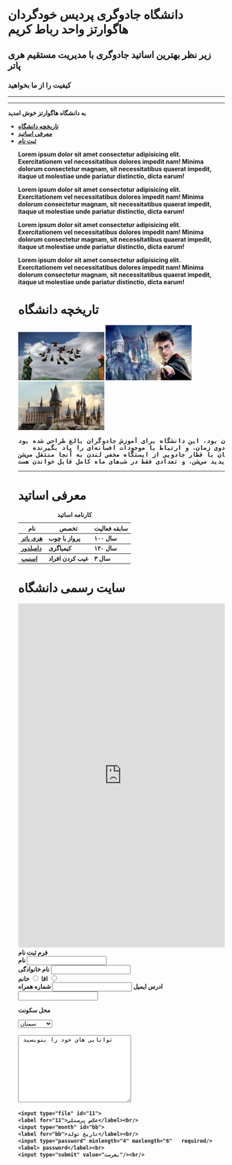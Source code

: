 <!DOCTYPE html>
<html>
<head>
    <title>hogwarts</title>
     <meta charset="UTF-8">
</head>
<body>
    <h1>دانشگاه جادوگری پردیس خودگردان هاگوارتز واحد رباط کریم</h1>
    <h2><b> زیر نظر بهترین اساتید جادوگری با مدیریت مستقیم هری پاتر<b></h2>
    <h3>کیفیت را از ما بخواهید</h3>
  <hr/>  
  <hr/>
<b>به دانشگاه هاگوارتز خوش امدید  </b><br/>
<ul><li><a href="#12">تاریخچه دانشگاه</a></li>
<li><a href="#13">معرفی اساتید</a></li>
<li><a href="#14"> ثبت نام</a></li>
<p>Lorem ipsum dolor sit amet consectetur adipisicing elit. Exercitationem vel necessitatibus dolores impedit nam! Minima dolorum consectetur magnam, sit necessitatibus quaerat impedit, itaque ut molestiae unde pariatur distinctio, dicta earum!</p>
<p>Lorem ipsum dolor sit amet consectetur adipisicing elit. Exercitationem vel necessitatibus dolores impedit nam! Minima dolorum consectetur magnam, sit necessitatibus quaerat impedit, itaque ut molestiae unde pariatur distinctio, dicta earum!</p>
<p>Lorem ipsum dolor sit amet consectetur adipisicing elit. Exercitationem vel necessitatibus dolores impedit nam! Minima dolorum consectetur magnam, sit necessitatibus quaerat impedit, itaque ut molestiae unde pariatur distinctio, dicta earum!</p>
<p>Lorem ipsum dolor sit amet consectetur adipisicing elit. Exercitationem vel necessitatibus dolores impedit nam! Minima dolorum consectetur magnam, sit necessitatibus quaerat impedit, itaque ut molestiae unde pariatur distinctio, dicta earum!</p>


<h1 id="12">تاریخچه دانشگاه</h1>
<img src="images (2).jpg" width="200"/>
<img src="images (1).jpg" width="200" alt="university" title="university"/>
<img src="Hogwarts-Castle.jpg" width="200"title="university"/>
<pre>دانشگاه هاگوارتز در سال ۱۲۰۳ میلادی توسط چهار جادوگر برجسته به نام‌های گودریک گریفندور، هلگا هافلپاف، روونا ریون‌کلاو و سالازار اسلیترین تأسیس شد. برخلاف مدرسه هاگوارتز که برای نوجوانان بود، این دانشگاه برای آموزش جادوگران بالغ طراحی شده بود 
    تا مهارت‌های پیشرفته‌تری مثل کیمیاگری، جادوی زمان، و ارتباط با موجودات افسانه‌ای را یاد بگیرنده
دانشگاه هاگوارتز در کوه‌های مه‌آلود اسکاتلند قرار داره، اما فقط با طلسم خاصی قابل دیدنه. هر سال، دانشجویان با قطار جادویی از ایستگاه مخفی لندن به آنجا منتقل می‌شن.
کتابخانه‌ی هاگوارتز شامل بیش از ۳۰۰ هزار جلد کتاب جادویی است که برخی از آن‌ها خودشون حرف می‌زنن، بعضی‌ها ناپدید می‌شن، و تعدادی فقط در شب‌های ماه کامل قابل خواندن هست</pre>
<hr>
<h1 id="13"> معرفی اساتید</h1>
<table>
    <caption>کارنامه اساتید</caption>
    <thead>
        <th>نام</th>
        <th>تخصص</th>
        <th>سابقه فعالیت</th>
    </thead>
    <tbody>
     <td><a href="https://share.google/images/LoqQkmZTSfFdAK8Au"> هری پاتر</a></td>   
     <td>پرواز با چوب</td>
     <td> ۱۰۰ سال</td>
    </tbody>
    <tbody>
        <td><a href="https://share.google/images/Ke7vDl8VP97RV4zaG">دامبلدور</a></td>
        <td>کیمیاگری</td>
        <td>۱۲۰ سال</td>
    </tbody>
<tbody>
        <td><a href="https://share.google/images/JRNTi5BYhQDs81XRH">اسنیپ</a></td>
        <td>غیب کردن افراد</td>
        <td>۳ سال</td>
    </tbody>

</table>
<h1>سایت رسمی  دانشگاه</h1>
<iframe src="https://www.harrypotter.com/" frameborder="0" width="100%" height="800"></iframe>
<b id="14"> فرم ثبت نام</b>
<form><label for="fname"> نام </label>
    <input required id="fname" type="text"/><br/>
    <label for="lname">نام خانوادگی</label>
    <input id="lname" type="text"><br/>
    <label for="male">اقا</label>
    <input type="radio" name="gender" id="male">
    <label for="female">خانم</label>
    <input  required type="radio" name="gender" id="female"><br/>
        <label for="e mail">ادرس ایمیل</label>
    <input type="email" id="e mail">
    <label for="phone">شماره همراه</label>
    <input type="number" id="phone">
    <p>محل سکونت</p>
    <select name="" id="">
        <option value="">کرج</option>
         <option selected value="">سمنان</option>
          <option value="">قزوین</option>
          <option value="">رباط کریم</option>
          <option value="">رودهن</option>
          <option value="">سایر</option>
    </select><br/><br/>
    <textarea name="" id="" cols="30" rows="10"> توانایی های خود را بنویسید</textarea><br/>
    
    <input type="file" id="11">
    <label for="11">عکس پرسنلی</label><br/>
    <input type="month" id="bb">
    <label for="bb">تاریخ تولد</label><br/>
    <input type="password" minlength="4" maxlength="6"   required/>
    <label> password</label><br>
    <input type="submit" value="بفرست"/><br/>
